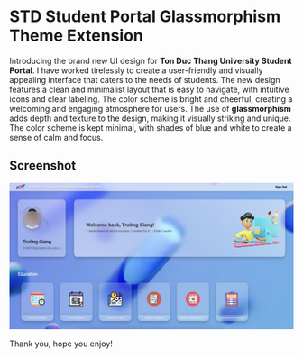 # STD Student Portal Glassmorphism Theme Extension

Introducing the brand new UI design for **Ton Duc Thang University Student Portal**. I have worked tirelessly to create a user-friendly and visually appealing interface that caters to the needs of students. The new design features a clean and minimalist layout that is easy to navigate, with intuitive icons and clear labeling. The color scheme is bright and cheerful, creating a welcoming and engaging atmosphere for users. The use of **glassmorphism** adds depth and texture to the design, making it visually striking and unique. The color scheme is kept minimal, with shades of blue and white to create a sense of calm and focus.

## Screenshot

![](Screenshot.png "Title")

Thank you, hope you enjoy!
